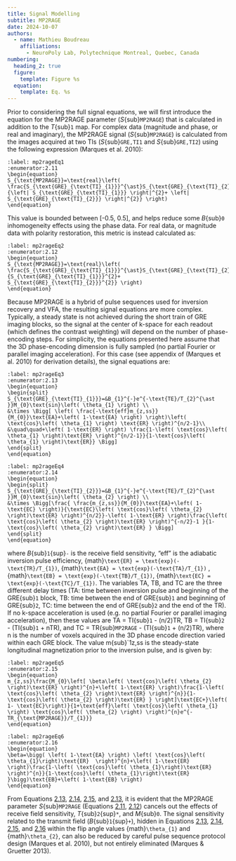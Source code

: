 ```yaml
---
title: Signal Modelling
subtitle: MP2RAGE
date: 2024-10-07
authors:
  - name: Mathieu Boudreau
    affiliations:
      - NeuroPoly Lab, Polytechnique Montreal, Quebec, Canada
numbering:
  heading_2: true
  figure:
    template: Figure %s
  equation:
    template: Eq. %s
---
```


Prior to considering the full signal equations, we will first introduce the equation for the MP2RAGE parameter (_S_{sub}`MP2RAGE`) that is calculated in addition to the _T_{sub}`1` map. For complex data (magnitude and phase, or real and imaginary), the MP2RAGE signal (_S_{sub}`MP2RAGE`) is calculated from the images acquired at two TIs (_S_{sub}`GRE,TI1` and _S_{sub}`GRE,TI2`) using the following expression (Marques et al. 2010):

```{math}
:label: mp2rageEq1
:enumerator:2.11
\begin{equation}
S_{\text{MP2RAGE}}=\text{real}\left( \frac{S_{\text{GRE}_{\text{TI}_{1}}}^{\ast}S_{\text{GRE}_{\text{TI}_{2}}}^{\ast}}{\left| S_{\text{GRE}_{\text{TI}_{1}}} \right|^{2}+ \left| S_{\text{GRE}_{\text{TI}_{2}}} \right|^{2}} \right)
\end{equation}
```

This value is bounded between [-0.5, 0.5], and helps reduce some _B_{sub}`0` inhomogeneity effects using the phase data. For real data, or magnitude data with polarity restoration, this metric is instead calculated as:

```{math}
:label: mp2rageEq2
:enumerator:2.12
\begin{equation}
S_{\text{MP2RAGE}}=\text{real}\left( \frac{S_{\text{GRE}_{\text{TI}_{1}}}^{\ast}S_{\text{GRE}_{\text{TI}_{2}}}^{\ast}}{S_{\text{GRE}_{\text{TI}_{1}}}^{2}+ S_{\text{GRE}_{\text{TI}_{2}}}^{2}} \right)
\end{equation}
```


Because MP2RAGE is a hybrid of pulse sequences used for inversion recovery and VFA, the resulting signal equations are more complex. Typically, a steady state is not achieved during the short train of GRE imaging blocks, so the signal at the center of k-space for each readout (which defines the contrast weighting) will depend on the number of phase-encoding steps. For simplicity, the equations presented here assume that the 3D phase-encoding dimension is fully sampled (no partial Fourier or parallel imaging acceleration). For this case (see appendix of (Marques et al. 2010) for derivation details), the signal equations are:


```{math}
:label: mp2rageEq3
:enumerator:2.13
\begin{equation}
\begin{split}
S_{\text{GRE}_{\text{TI}_{1}}}=&B_{1}^{-}e^{-\text{TE}/T_{2}^{\ast }}M_{0}\text{sin}\left( \theta_{1} \right) \\
&\times \Bigg[ \left( \frac{-\text{eff}m_{z,ss}}{M_{0}}\text{EA}+\left( 1-\text{EA} \right) \right)\left( \text{cos}\left( \theta_{1} \right) \text{ER} \right)^{n/2-1}\\
&\quad\quad+\left( 1-\text{ER} \right) \frac{1-\left( \text{cos}\left( \theta_{1} \right)\text{ER} \right)^{n/2-1}}{1-\text{cos}\left( \theta_{1} \right)\text{ER}} \Bigg] 
\end{split}
\end{equation}
```

```{math}
:label: mp2rageEq4
:enumerator:2.14
\begin{equation}
\begin{split}
S_{\text{GRE}_{\text{TI}_{2}}}=&B_{1}^{-}e^{-\text{TE}/T_{2}^{\ast }}M_{0}\text{sin}\left( \theta_{2} \right) \\
&\times \Bigg[\frac{ \frac{m_{z,ss}}{M_{0}}\text{EA}+\left( 1-\text{EC} \right)}{\text{EC}\left( \text{cos}\left( \theta_{2} \right)\text{ER} \right)^{n/2}}-\left( 1-\text{ER} \right)\frac{\left( \text{cos}\left( \theta_{2} \right)\text{ER} \right)^{-n/2}-1 }{1-\text{cos}\left( \theta_{2} \right)\text{ER} } \Bigg] 
\end{split}
\end{equation}
```

where _B_{sub}`1`{sup}`-` is the receive field sensitivity, “eff” is the adiabatic inversion pulse efficiency, {math}`\text{ER} = \text{exp}(-\text{TR}/T_{1})`, {math}`\text{EA} = \text{exp}(-\text{TA}/T_{1})` , {math}`\text{EB} = \text{exp}(-\text{TB}/T_{1})`, {math}`\text{EC} = \text{exp}(-\text{TC}/T_{1})`. The variables TA, TB, and TC are the three different delay times (TA: time between inversion pulse and beginning of the GRE{sub}`1` block, TB: time between the end of GRE{sub}`1` and beginning of GRE{sub}`2`, TC: time between the end of GRE{sub}`2` and the end of the TR). If no k-space acceleration is used (e.g. no partial Fourier or parallel imaging acceleration), then these values are TA = TI{sub}`1` - (n/2)TR, TB = TI{sub}`2` - (TI{sub}`1` + nTR), and TC = TR{sub}`MP2RAGE` - (TI{sub}`1` + (n/2)TR), where n is the number of voxels acquired in the 3D phase encode direction varied within each GRE block. The value m{sub}`1z,ss is the steady-state longitudinal magnetization prior to the inversion pulse, and is given by:


```{math}
:label: mp2rageEq5
:enumerator:2.15
\begin{equation}
m_{z,ss}\frac{M_{0}\left[ \beta\left( \text{cos}\left( \theta_{2} \right)\text{ER} \right)^{n}+\left( 1-\text{ER} \right)\frac{1-\left( \text{cos}\left( \theta_{2} \right)\text{ER} \right)^{n}}{1-\text{cos}\left( \theta_{2} \right)\text{ER} } \right]\text{EC+}\left( 1- \text{EC}\right)}{1+\text{eff}\left( \text{cos}\left( \theta_{1} \right) \text{cos}\left( \theta_{2} \right) \right)^{n}e^{-TR_{\text{MP2RAGE}}/T_{1}}}
\end{equation}
```

```{math}
:label: mp2rageEq6
:enumerator:2.16
\begin{equation}
\beta=\bigg( \left( 1-\text{EA} \right) \left( \text{cos}\left( \theta_{1}\right)\text{ER}  \right)^{n}+\left( 1-\text{ER} \right)\frac{1-\left( \text{cos}\left( \theta_{1}\right)\text{ER}  \right)^{n}}{1-\text{cos}\left( \theta_{1}\right)\text{ER}  }\bigg)\text{EB}+\left( 1-\text{EB} \right)
\end{equation}
```

From Equations [2.13](#mp2rageEq3), [2.14](#mp2rageEq4), [2.15](#mp2rageEq5), and [2.13](#mp2rageEq6), it is evident that the MP2RAGE parameter _S_{sub}`MP2RAGE` (Equations [2.11](#mp2rageEq1), [2.12](#mp2rageEq2)) cancels out the effects of receive field sensitivity, _T_{sub}`2`{sup}`*`, and _M_{sub}`0`. The signal sensitivity related to the transmit field (_B_{sub}`1`{sup}`+`), hidden in Equations [2.13](#mp2rageEq3), [2.14](#mp2rageEq4), [2.15](#mp2rageEq5), and [2.16](#mp2rageEq6) within the flip angle values {math}`\theta_{1}` and {math}`\theta_{2}`, can also be reduced by careful pulse sequence protocol design (Marques et al. 2010), but not entirely eliminated (Marques & Gruetter 2013).